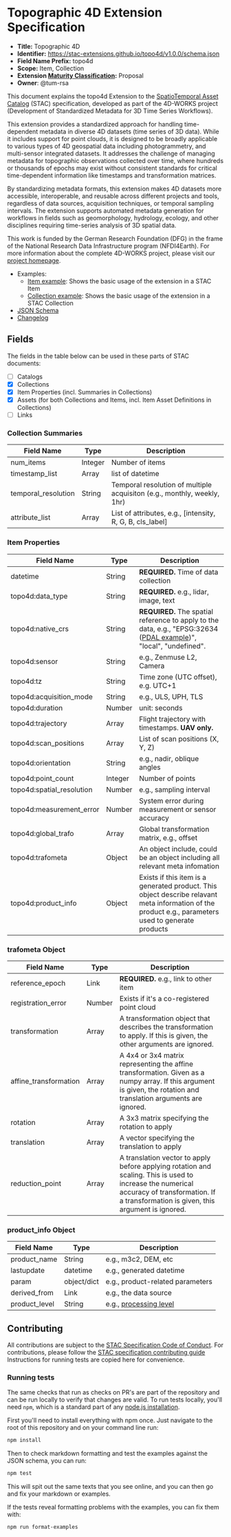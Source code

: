 # Topographic 4D Extension Specification

- **Title:** Topographic 4D
- **Identifier:** <https://stac-extensions.github.io/topo4d/v1.0.0/schema.json>
- **Field Name Prefix:** topo4d
- **Scope:** Item, Collection
- **Extension [Maturity Classification](https://github.com/radiantearth/stac-spec/tree/master/extensions/README.md#extension-maturity):** Proposal
- **Owner**: @tum-rsa

This document explains the topo4d Extension to the [SpatioTemporal Asset Catalog](https://github.com/radiantearth/stac-spec) (STAC) 
specification, developed as part of the 4D-WORKS project (Development of Standardized Metadata for 3D Time Series Workflows).

This extension provides a standardized approach for handling time-dependent metadata in diverse 4D datasets (time series of 3D data). 
While it includes support for point clouds, it is designed to be broadly applicable to various types of 4D geospatial data including 
photogrammetry, and multi-sensor integrated datasets. It addresses the challenge of managing metadata for topographic observations 
collected over time, where hundreds or thousands of epochs may exist without consistent standards for critical time-dependent 
information like timestamps and transformation matrices.

By standardizing metadata formats, this extension makes 4D datasets more accessible, interoperable, and reusable across different 
projects and tools, regardless of data sources, acquisition techniques, or temporal sampling intervals. The extension supports 
automated metadata generation for workflows in fields such as geomorphology, hydrology, ecology, and other disciplines requiring 
time-series analysis of 3D spatial data.

This work is funded by the German Research Foundation (DFG) in the frame of the National Research Data Infrastructure program 
(NFDI4Earth). For more information about the complete 4D-WORKS project, please visit our 
[project homepage](https://www.asg.ed.tum.de/en/rsa/research/4d-works/).

- Examples:
  - [Item example](examples/item.json): Shows the basic usage of the extension in a STAC Item
  - [Collection example](examples/collection.json): Shows the basic usage of the extension in a STAC Collection
- [JSON Schema](json-schema/schema.json)
- [Changelog](./CHANGELOG.md)

## Fields

The fields in the table below can be used in these parts of STAC documents:

- [ ] Catalogs
- [x] Collections
- [x] Item Properties (incl. Summaries in Collections)
- [x] Assets (for both Collections and Items, incl. Item Asset Definitions in Collections)
- [ ] Links

### Collection Summaries

| Field Name          | Type    | Description                                                             |
|---------------------|---------|-------------------------------------------------------------------------|
| num_items           | Integer | Number of items                                                         |
| timestamp_list      | Array   | list of datetime                                                        |
| temporal_resolution | String  | Temporal resolution of multiple acquisiton (e.g., monthly, weekly, 1hr) |
| attribute_list      | Array   | List of attributes, e.g., [intensity, R, G, B, cls_label]               |

### Item Properties

| Field Name                | Type    | Description                                                                                                                                                                     |
|---------------------------|---------|---------------------------------------------------------------------------------------------------------------------------------------------------------------------------------|
| datetime                  | String  | **REQUIRED.** Time of data collection                                                                                                                                           |
| topo4d:data_type          | String  | **REQUIRED.** e.g., lidar, image, text                                                                                                                                          |
| topo4d:native_crs         | String  | **REQUIRED.** The spatial reference to apply to the data, e.g., "EPSG:32634 ([PDAL example](https://pdal.io/en/stable/stages/readers.las.html#options))", "local", "undefined". |
| topo4d:sensor             | String  | e.g., Zenmuse L2, Camera                                                                                                                                                        |
| topo4d:tz                 | String  | Time zone (UTC offset), e.g. UTC+1                                                                                                                                              |
| topo4d:acquisition_mode   | String  | e.g., ULS, UPH, TLS                                                                                                                                                             |
| topo4d:duration           | Number  | unit: seconds                                                                                                                                                                   |
| topo4d:trajectory         | Array   | Flight trajectory with timestamps.  **UAV only.**                                                                                                                               |
| topo4d:scan_positions     | Array   | List of scan positions (X, Y, Z)                                                                                                                                                |
| topo4d:orientation        | String  | e.g., nadir, oblique angles                                                                                                                                                     |
| topo4d:point_count        | Integer | Number of points                                                                                                                                                                |
| topo4d:spatial_resolution | Number  | e.g., sampling interval                                                                                                                                                         |
| topo4d:measurement_error  | Number  | System error during measurement or sensor accuracy                                                                                                                              |
| topo4d:global_trafo       | Array   | Global transformation matrix, e.g., offset                                                                                                                                      |
| topo4d:trafometa          | Object  | An object include, could be an object including all relevant meta infomation                                                                                                    |
| topo4d:product_info       | Object  | Exists if this item is a generated product. This object describe relavant meta information of the product e.g., parameters used to generate products                            |

### trafometa Object

| Field Name            | Type   | Description                                                                                                                                                                                    |
|-----------------------|--------|------------------------------------------------------------------------------------------------------------------------------------------------------------------------------------------------|
| reference_epoch       | Link   | **REQUIRED.** e.g., link to other item                                                                                                                                                         |
| registration_error    | Number | Exists if it's a co-registered point cloud                                                                                                                                                     |
| transformation        | Array  | A transformation object that describes the transformation to apply. If this is given, the other arguments are ignored.                                                                         |
| affine_transformation | Array  | A 4x4 or 3x4 matrix representing the affine transformation. Given as a numpy array. If this argument is given, the rotation and translation arguments are ignored.                             |
| rotation              | Array  | A 3x3 matrix specifying the rotation to apply                                                                                                                                                  |
| translation           | Array  | A vector specifying the translation to apply                                                                                                                                                   |
| reduction_point       | Array  | A translation vector to apply before applying rotation and scaling. This is used to increase the numerical accuracy of transformation. If a transformation is given, this argument is ignored. |

### product_info Object
| Field Name    | Type        | Description                                                                                                            |
|---------------|-------------|------------------------------------------------------------------------------------------------------------------------|
| product_name  | String      | e.g., m3c2, DEM, etc                                                                                                   |
| lastupdate    | datetime    | e.g., generated datetime                                                                                               |
| param         | object/dict | e.g., product-related parameters                                                                                       |
| derived_from  | Link        | e.g., the data source                                                                                                  |
| product_level | String      | e.g., [processing level](https://github.com/stac-extensions/processing?tab=readme-ov-file#suggested-processing-levels) |

<!-- ## Todo

- Link to [use case](https://github.com/tum-rsa/4D-WORKS)
- Checklist for contributing: [contributing guide](https://github.com/radiantearth/stac-spec/blob/master/CONTRIBUTING.md), [stac-extensions: add a new extension](https://stac-extensions.github.io/#adding-a-new-extension) -->

## Contributing

All contributions are subject to the
[STAC Specification Code of Conduct](https://github.com/radiantearth/stac-spec/blob/master/CODE_OF_CONDUCT.md).
For contributions, please follow the
[STAC specification contributing guide](https://github.com/radiantearth/stac-spec/blob/master/CONTRIBUTING.md) Instructions
for running tests are copied here for convenience.

### Running tests

The same checks that run as checks on PR's are part of the repository and can be run locally to verify that changes are valid. 
To run tests locally, you'll need `npm`, which is a standard part of any [node.js installation](https://nodejs.org/en/download/).

First you'll need to install everything with npm once. Just navigate to the root of this repository and on 
your command line run:
```bash
npm install
```

Then to check markdown formatting and test the examples against the JSON schema, you can run:
```bash
npm test
```

This will spit out the same texts that you see online, and you can then go and fix your markdown or examples.

If the tests reveal formatting problems with the examples, you can fix them with:
```bash
npm run format-examples
```
